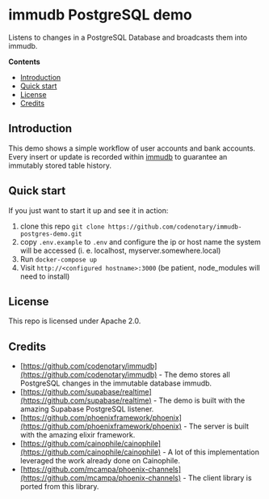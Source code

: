 # immudb PostgreSQL demo

Listens to changes in a PostgreSQL Database and broadcasts them into immudb.

**Contents**
- [Introduction](#introduction)
- [Quick start](#quick-start)
- [License](#license)
- [Credits](#credits)


## Introduction

This demo shows a simple workflow of user accounts and bank accounts. Every insert or update is recorded within [immudb](https://www.immudb.io) to guarantee an immutably stored table history.

## Quick start

If you just want to start it up and see it in action: 

1. clone this repo `git clone https://github.com/codenotary/immudb-postgres-demo.git`
2. copy `.env.example` to `.env` and configure the ip or host name the system will be accessed (i. e. localhost, myserver.somewhere.local)
3. Run `docker-compose up`
4. Visit `http://<configured hostname>:3000` (be patient, node_modules will need to install)

## License

This repo is licensed under Apache 2.0.

## Credits

- [https://github.com/codenotary/immudb](https://github.com/codenotary/immudb) - The demo stores all PostgreSQL changes in the immutable database immudb.
- [https://github.com/supabase/realtime](https://github.com/supabase/realtime) - The demo is built with the amazing Supabase PostgreSQL listener.
- [https://github.com/phoenixframework/phoenix](https://github.com/phoenixframework/phoenix) - The server is built with the amazing elixir framework.
- [https://github.com/cainophile/cainophile](https://github.com/cainophile/cainophile) - A lot of this implementation leveraged the work already done on Cainophile.
- [https://github.com/mcampa/phoenix-channels](https://github.com/mcampa/phoenix-channels) - The client library is ported from this library. 
